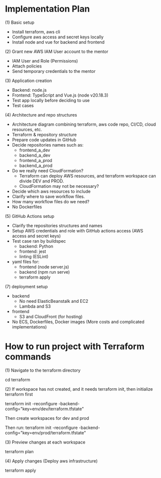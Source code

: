 # Implementation Plan

(1) Basic setup
- Install terraform, aws cli
- Configure aws access and secret keys locally
- Install node and vue for backend and frontend

(2) Grant new AWS IAM User account to the mentor
- IAM User and Role (Permissions)
- Attach policies
- Send temporary credentials to the mentor

(3) Application creation
- Backend: node.js
- Frontend: TypeScript and Vue.js (node v20.18.3)
- Test app locally before deciding to use
- Test cases

(4) Architecture and repo structures
- Architecture diagram combining terraform, aws code repo, CI/CD, cloud resources, etc.   
- Terraform & repository structure
- Prepare code updates in GitHub
- Decide repositories names such as:
    - frontend_a_dev
    - backend_a_dev
    - frontend_a_prod
    - backend_a_prod
- Do we really need CloudFormation?
    - Terraform can deploy AWS resources, and terraform workspace can divide DEV and PROD.
    - CloudFormation may not be necessary?
- Decide which aws resources to include
- Clarify where to save workflow files.
- How many workflow files do we need?
- No Dockerfiles

(5) GitHub Actions setup
- Clarify the repositories structures and names 
- Setup AWS credentials and role with GitHub actions access (AWS access and secret keys)
- Test case ran by buildspec
  - backend: Python
  - frontend: jest
  - linting (ESLint)
- yaml files for:
    - frontend (node server.js)
    - backend (npm run serve)
    - terraform apply

(7) deployment setup
- backend
    - No need ElasticBeanstalk and EC2
    - Lambda and S3
- frontend
    - S3 and CloudFront (for hosting)
- No ECS, Dockerfiles, Docker images (More costs and complicated implementations)


# How to run project with Terraform commands
(1) 
Navigate to the terraform directory

cd terraform

(2) 
If workspace has not created, and it needs terraform init, then initialize terraform first

terraform init -reconfigure -backend-config="key=env/dev/terraform.tfstate"

Then create workspaces for dev and prod

Then run:
terraform init -reconfigure -backend-config="key=env/prod/terraform.tfstate"

(3) 
Preview changes at each workspace

terraform plan

(4) 
Apply changes (Deploy aws infrastructure)

terraform apply